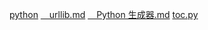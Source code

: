 [python](https://github.com/cangsangyuemanlou/codenote/tree/master/python)
[&emsp;urllib.md](https://github.com/cangsangyuemanlou/codenote/blob/master/python/urllib.md)
[&emsp;Python 生成器.md](https://github.com/cangsangyuemanlou/codenote/blob/master/python/Python%20%E7%94%9F%E6%88%90%E5%99%A8.md)
[toc.py](https://github.com/cangsangyuemanlou/codenote/blob/master/toc.py)
